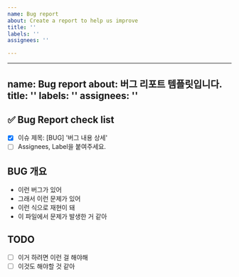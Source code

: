 ```yaml
---
name: Bug report
about: Create a report to help us improve
title: ''
labels: ''
assignees: ''

---
```


---
name: Bug report
about: 버그 리포트 템플릿입니다.
title: ''
labels: ''
assignees: ''
---

## ✅ Bug Report check list

- [x] 이슈 제목: [BUG] '버그 내용 상세'
- [ ] Assignees, Label을 붙여주세요.

## BUG 개요

- 이런 버그가 있어
- 그래서 이런 문제가 있어
- 이런 식으로 재현이 돼
- 이 파일에서 문제가 발생한 거 같아

## TODO

- [ ] 이거 하려면 이런 걸 해야해
- [ ] 이것도 해야할 것 같아
